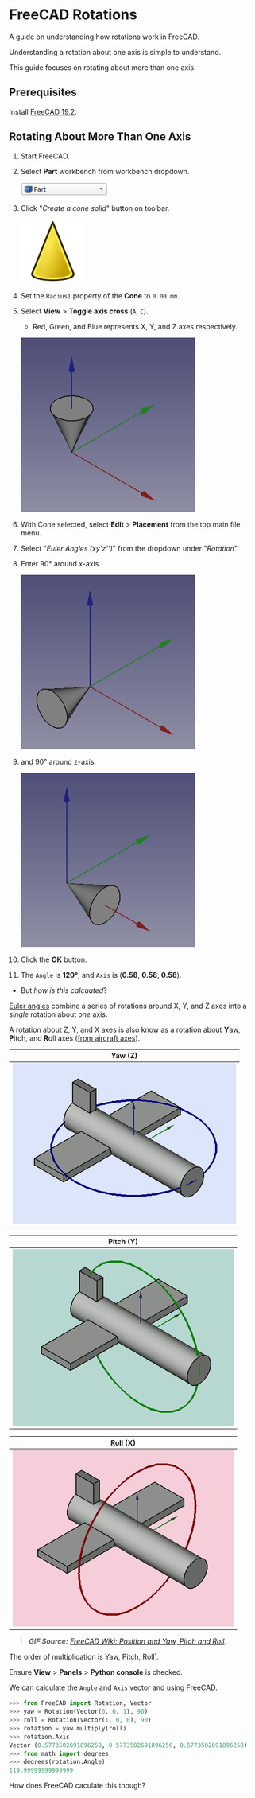 # FreeCAD Rotations

A guide on understanding how rotations work in FreeCAD.

Understanding a rotation about one axis is simple to understand.

This guide focuses on rotating about more than one axis.

## Prerequisites

Install [FreeCAD 19.2].

## Rotating About More Than One Axis

1. Start FreeCAD.
2. Select **Part** workbench from workbench dropdown.

   [![Part workbench](./part-workbench.png)](https://wiki.freecadweb.org/Part_Module)

3. Click "*Create a cone solid*" button on toolbar.

   [![Create a cone solid](./Part_Cone.svg)](https://wiki.freecadweb.org/Part_Cone)

4. Set the `Radius1` property of the **Cone** to `0.00 mm`.
5. Select **View** > **Toggle axis cross** (`A`, `C`).
   * Red, Green, and Blue represents X, Y, and Z axes respectively.

   ![Cone before rotations](./cone-before-rotations.png)

7. With Cone selected, select **Edit** > **Placement** from the top main file menu.
9. Select "*Euler Angles (xy'z'')*" from the dropdown under "*Rotation*".
8. Enter 90° around x-axis.

   ![Cone rotated around x-axis by 90 degrees](./cone-rotated-around-x-axis-by-90-degrees.png)

9. and 90° around z-axis.

   ![Cone rotated around x and z axes by 90 degrees](./cone-rotated-around-x-and-z-axes-by-90-degrees.png)

10. Click the **OK** button.
11. The `Angle` is **120°**, and `Axis` is (**0.58**, **0.58**, **0.58**).
   * But *how is this calcuated*?

[Euler angles] combine a series of rotations around X, Y, and Z axes into a *single* rotation about *one* axis.

A rotation about Z, Y, and X axes is also know as a rotation about **Y**aw, **P**itch, and **R**oll axes ([from aircraft axes]).

|Yaw (Z)|
|:-----:|
|![Yaw](./yaw.gif)|

|Pitch (Y)|
|:-------:|
|![Pitch](./pitch.gif)|

|Roll (X)|
|:------:|
|![Roll](./roll.gif)|

> ***GIF Source:** [FreeCAD Wiki: Position and Yaw, Pitch and Roll].*

The order of multiplication is Yaw, Pitch, Roll[¹][1].

Ensure **View** > **Panels** > **Python console** is checked.

We can calculate the `Angle` and `Axis` vector and using FreeCAD.

```python
>>> from FreeCAD import Rotation, Vector
>>> yaw = Rotation(Vector(0, 0, 1), 90)
>>> roll = Rotation(Vector(1, 0, 0), 90)
>>> rotation = yaw.multiply(roll)
>>> rotation.Axis
Vector (0.5773502691896258, 0.5773502691896256, 0.5773502691896258)
>>> from math import degrees
>>> degrees(rotation.Angle)
119.99999999999999
```

How does FreeCAD caculate this though?

[FreeCAD 19.2]: https://github.com/FreeCAD/FreeCAD/releases/tag/0.19.2
[Euler angles]: https://en.wikipedia.org/wiki/Euler_angles
[from aircraft axes]: https://en.wikipedia.org/wiki/Aircraft_principal_axes
[FreeCAD Wiki: Position and Yaw, Pitch and Roll]: https://wiki.freecadweb.org/Placement#Position_and_Yaw.2C_Pitch_and_Roll
[1]: https://en.wikipedia.org/wiki/Euler_angles#Rotation_matrix
